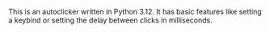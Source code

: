 This is an autoclicker written in Python 3.12. It has basic features like setting a keybind or setting the delay between clicks in milliseconds.

